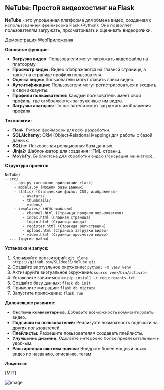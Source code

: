 ## NeTube: Простой видеохостинг на Flask

**NeTube** - это упрощенная платформа для обмена видео, созданная с использованием фреймворка Flask (Python). Она позволяет пользователям загружать, просматривать и оценивать видеоролики.

[Демонстрация WebПриложения](https://www.youtube.com/playlist?list=PLcoXBVsrfn2R5gXnWqDEzejpQUuILAbuW)

**Основные функции:**

- **Загрузка видео:** Пользователи могут загружать видеофайлы на платформу.
- **Просмотр видео:** Видео отображаются на главной странице, а также на странице профиля пользователя.
- **Оценка видео:** Пользователи могут ставить лайки видео.
- **Аутентификация:** Пользователи могут регистрироваться и входить в свои аккаунты.
- **Профили пользователей:** Каждый пользователь имеет свой профиль, где отображаются загруженные им видео.
- **Загрузка аватаров:** Пользователи могут загружать изображения профиля.

**Технологии:**

- **Flask:** Python фреймворк для веб-разработки.
- **SQLAlchemy:** ORM (Object-Relational Mapping) для работы с базой данных.
- **SQLite:** Легковесная реляционная база данных.
- **Jinja2:** Шаблонизатор для создания HTML-страниц.
- **MoviePy:** Библиотека для обработки видео (генерация миниатюр).

**Структура проекта:**

```
NeTube/
- src/
    - app.py (Основное приложение Flask)
    - models.py (Модели базы данных)
    - static/ (Статические файлы: CSS, изображения)
        - avatars/
        - thumbnails/
        - videos/
    - templates/ (HTML-шаблоны)
        - channel.html (Страница профиля пользователя)
        - index.html (Главная страница)
        - login.html (Страница входа)
        - register.html (Страница регистрации)
        - upload.html (Страница загрузки видео)
        - video.html (Страница просмотра видео)
- ... (другие файлы)
```

**Установка и запуск:**

1. Клонируйте репозиторий: `git clone https://github.com/SL1dee36/NeTube.git`
2. Создайте виртуальное окружение: `python3 -m venv venv`
3. Активируйте виртуальное окружение: `source venv/bin/activate`
4. Установите зависимости: `pip install -r requirements.txt`
5. Создайте базу данных: `flask db init`
6. Примените миграции: `flask db migrate`
7. Запустите приложение: `flask run`

**Дальнейшее развитие:**

- **Система комментариев:** Добавьте возможность комментировать видео.
- **Подписки на пользователей:** Реализуйте возможность подписки на других пользователей.
- **Плейлисты:** Разрешите пользователям создавать плейлисты.
- **Улучшение дизайна:** Сделайте интерфейс более привлекательным и удобным.
- **Расширенная система поиска:** Внедрите более мощный поиск видео по названию, описанию, тегам.

**Лицензия:**

[MIT]


![image](https://github.com/user-attachments/assets/b7629010-373d-4c55-8780-b8cdce19d24d)




